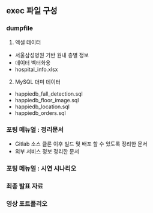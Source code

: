 ## exec 파일 구성

### dumpfile

1. 엑셀 데이터

- 서울삼성병원 기반 원내 층별 정보
- 데이터 벡터화용
- hospital_info.xlsx

2. MySQL 더미 데이터

- happiedb_fall_detection.sql
- happiedb_floor_image.sql
- happiedb_location.sql
- happiedb_orders.sql

### 포팅 메뉴얼 : 정리문서

- Gitlab 소스 클론 이후 빌드 및 배포 할 수 있도록 정리한 문서
- 외부 서비스 정보 정리한 문서

### 포팅 메뉴얼 : 시연 시나리오

### 최종 발표 자료

### 영상 포트폴리오
